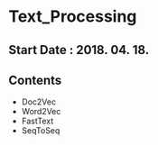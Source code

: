 # Text_Processing
## Start Date : 2018. 04. 18.
## Contents
* Doc2Vec
* Word2Vec
* FastText
* SeqToSeq
